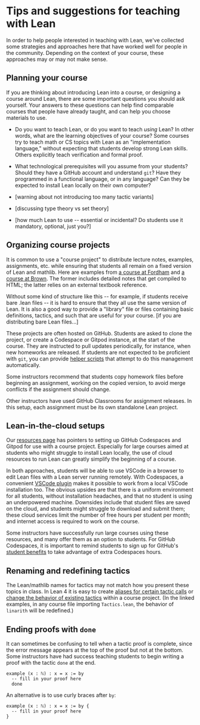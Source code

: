 # Tips and suggestions for teaching with Lean 

In order to help people interested in teaching with Lean,
we've collected some strategies and approaches here 
that have worked well for people in the community. 
Depending on the context of your course, these approaches may or may not make sense.

## Planning your course

If you are thinking about introducing Lean into a course,
or designing a course around Lean,
there are some important questions you should ask yourself.
Your answers to these questions can help find comparable courses that people have already taught,
and can help you choose materials to use.

* Do you want to teach Lean, or do you want to teach *using* Lean?
  In other words, what are the learning objectives of your course?
  Some courses try to teach math or CS topics with Lean as an "implementation language,"
  without expecting that students develop strong Lean skills.
  Others explicitly teach verification and formal proof.

* What technological prerequisites will you assume from your students?
  Should they have a GitHub account and understand `git`? 
  Have they programmed in a functional language, or in any language?
  Can they be expected to install Lean locally on their own computer?

* [warning about not introducing too many tactic variants]

* [discussing type theory vs set theory]

* [how much Lean to use -- essential or incidental? Do students use it mandatory, optional, just you?]

## Organizing course projects

It is common to use a "course project" to distribute lecture notes, examples, assignments, etc. 
while ensuring that students all remain on a fixed version of Lean and mathlib.
Here are examples from [a course at Fordham](https://github.com/hrmacbeth/math2001/)
and [a course at Brown](https://github.com/BrownCS1951x/fpv2023).
The former includes detailed notes that get compiled to HTML; 
the latter relies on an external textbook reference.

Without some kind of structure like this -- for example, if students receive bare .lean files -- 
it is hard to ensure that they all use the same version of Lean.
It is also a good way to provide a "library" file or files 
containing basic definitions, tactics, and such that are useful for your course.
[if you are distributing bare Lean files...]

These projects are often hosted on GitHub. 
Students are asked to clone the project, or create a Codespace or Gitpod instance, 
at the start of the course.
They are instructed to pull updates periodically, for instance, when new homeworks are released.
If students are not expected to be proficient with `git`, you can provide 
[helper scripts](https://github.com/brown-cs22/CS22-Lean-2023/tree/main/scripts)
that attempt to do this management automatically.

Some instructors recommend that students copy homework files before beginning an assignment,
working on the copied version, 
to avoid merge conflicts if the assignment should change.

Other instructors have used GitHub Classrooms for assignment releases.
In this setup, each assignment must be its own standalone Lean project.

## Lean-in-the-cloud setups 

Our [resources page](resources.html#lean-in-the-cloud-setups) has pointers to setting up GitHub Codespaces and Gitpod
for use with a course project.
Especially for large courses aimed at students who might struggle to install Lean locally,
the use of cloud resources to run Lean can greatly simplify the beginning of a course.

In both approaches, students will be able to use VSCode in a browser
to edit Lean files with a Lean server running remotely.
With Codespaces, a convenient [VSCode plugin](https://marketplace.visualstudio.com/items?itemName=GitHub.codespaces)
makes it possible to work from a local VSCode installation too.
The obvious upsides are that there is a uniform environment for all students,
without installation headaches,
and that no student is using an underpowered machine.
Downsides include that student files are saved on the cloud, and students might struggle to 
download and submit them; 
these cloud services limit the number of free hours per student per month;
and internet access is required to work on the course.

Some instructors have successfully run large courses using these resources,
and many offer them as an option to students.
For GitHub Codespaces, it is important to remind students to sign up for 
GitHub's [student benefits](https://education.github.com/pack) 
to take advantage of extra Codespaces hours.

## Renaming and redefining tactics 

The Lean/mathlib names for tactics may not match how you present these topics in class.
In Lean 4 it is easy to create [aliases for certain tactic calls](https://github.com/brown-cs22/CS22-Lean-2023/blob/0a0a8e168559462a39e33a7b2940b11bd5a59e90/BrownCs22/Library/Tactics.lean#L59)
or [change the behavior of existing tactics](https://github.com/brown-cs22/CS22-Lean-2023/blob/0a0a8e168559462a39e33a7b2940b11bd5a59e90/BrownCs22/Library/Tactics.lean#L61)
within a course project.
(In the linked examples, in any course file importing `Tactics.lean`, the behavior of `linarith` will be redefined.)

## Ending proofs with `done`

It can sometimes be confusing to tell when a tactic proof is complete,
since the error message appears at the top of the proof but not at the bottom.
Some instructors have had success teaching students to begin writing a proof 
with the tactic `done` at the end.

```lean
example (x : ℕ) : x = x := by 
  -- fill in your proof here
  done
```

An alternative is to use curly braces after `by`:
```lean
example (x : ℕ) : x = x := by {
  -- fill in your proof here
}
```

